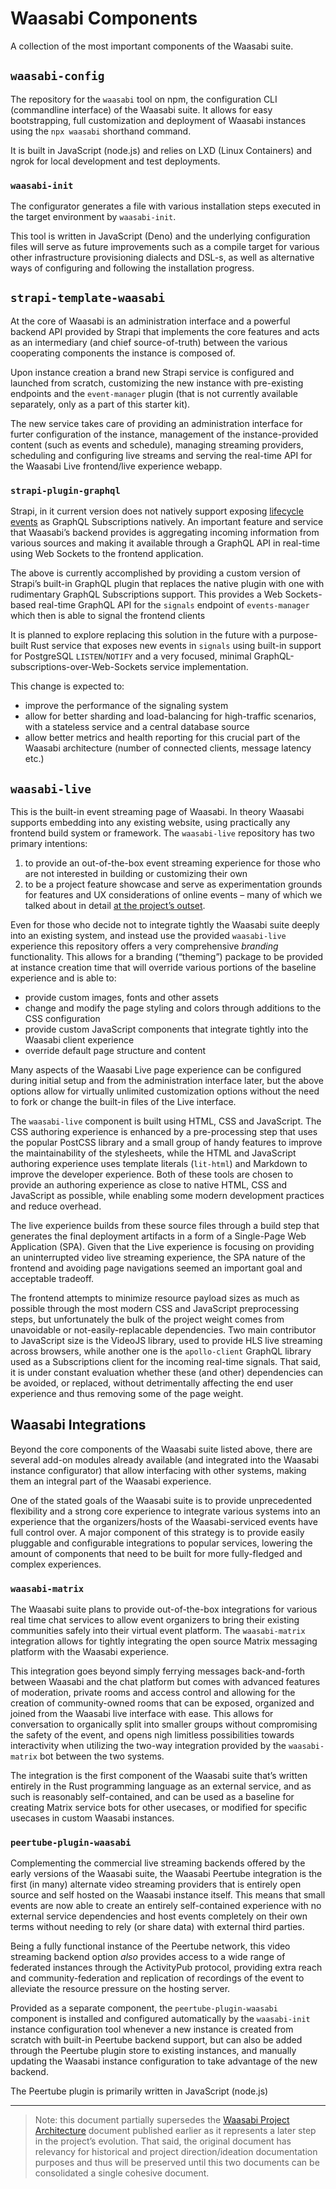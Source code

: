 # Waasabi Components

A collection of the most important components of the Waasabi suite.

## `waasabi-config`
The repository for the `waasabi` tool on npm, the configuration CLI (commandline interface) of the Waasabi suite. It allows for easy bootstrapping, full customization and deployment of Waasabi instances using the `npx waasabi` shorthand command.

It is built in JavaScript (node.js) and relies on LXD (Linux Containers) and ngrok for local development and test deployments.

### `waasabi-init`

The configurator generates a file with various installation steps executed in the target environment by `waasabi-init`.

This tool is written in JavaScript (Deno) and the underlying configuration files will serve as future improvements such as a compile target for various other infrastructure provisioning dialects and DSL-s, as well as alternative ways of configuring and following the installation progress.

## `strapi-template-waasabi`

At the core of Waasabi is an administration interface and a powerful backend API provided by Strapi that implements the core features and acts as an intermediary (and chief source-of-truth) between the various cooperating components the instance is composed of.

Upon instance creation a brand new Strapi service is configured and launched from scratch, customizing the new instance with pre-existing endpoints and the `event-manager` plugin (that is not currently available separately, only as a part of this starter kit).

The new service takes care of providing an administration interface for furter configuration of the instance, management of the instance-provided content (such as events and schedule), managing streaming providers, scheduling and configuring live streams and serving the real-time API for the Waasabi Live frontend/live experience webapp.

###  `strapi-plugin-graphql`

Strapi, in it current version does not natively support exposing [lifecycle events](https://strapi.io/documentation/developer-docs/latest/development/backend-customization.html#models) as GraphQL Subscriptions natively. An important feature and service that Waasabi’s backend provides is aggregating incoming information from various sources and making it available through a GraphQL API in real-time using Web Sockets to the frontend application.

The above is currently accomplished by providing a custom version of Strapi’s built-in GraphQL plugin that replaces the native plugin with one with rudimentary GraphQL Subscriptions support. This provides a Web Sockets-based real-time GraphQL API for the `signals` endpoint of `events-manager` which then is able to signal the frontend clients

It is planned to explore replacing this solution in the future with a purpose-built Rust service that exposes new events in `signals` using built-in support for PostgreSQL `LISTEN`/`NOTIFY` and a very focused, minimal GraphQL-subscriptions-over-Web-Sockets service implementation.

This change is expected to:

- improve the performance of the signaling system
- allow for better sharding and load-balancing for high-traffic scenarios, with a stateless service and a central database source
- allow better metrics and health reporting for this crucial part of the Waasabi architecture (number of connected clients, message latency etc.)

## `waasabi-live`

This is the built-in event streaming page of Waasabi. In theory Waasabi supports embedding into any existing website, using practically any frontend build system or framework. The `waasabi-live` repository has two primary intentions:

1. to provide an out-of-the-box event streaming experience for those who are not interested in building or customizing their own
2. to be a project feature showcase and serve as experimentation grounds for features and UX considerations of online events – many of which we talked about in detail [at the project’s outset](https://community.webmonetization.org/waasabi/waasabi-live-event-framework-grant-report-1-8l1).

Even for those who decide not to integrate tightly the Waasabi suite deeply into an existing system, and instead use the provided `waasabi-live` experience this repository offers a very comprehensive *branding* functionality. This allows for a branding (“theming”) package to be provided at instance creation time that will override various portions of the baseline experience and is able to:

- provide custom images, fonts and other assets
- change and modify the page styling and colors through additions to the CSS configuration
- provide custom JavaScript components that integrate tightly into the Waasabi client experience
- override default page structure and content

Many aspects of the Waasabi Live page experience can be configured during initial setup and from the administration interface later, but the above options allow for virtually unlimited customization options without the need to fork or change the built-in files of the Live interface.

The `waasabi-live` component is built using HTML, CSS and JavaScript. The CSS authoring experience is enhanced by a pre-processing step that uses the popular PostCSS library and a small group of handy features to improve the maintainability of the stylesheets, while the HTML and JavaScript authoring experience uses template literals (`lit-html`) and Markdown to improve the developer experience. Both of these tools are chosen to provide an authoring experience as close to native HTML, CSS and JavaScript as possible, while enabling some modern development practices and reduce overhead.

The live experience builds from these source files through a build step that generates the final deployment artifacts in a form of a Single-Page Web Application (SPA). Given that the Live experience is focusing on providing an uninterrupted video live streaming experience, the SPA nature of the frontend and avoiding page navigations seemed an important goal and acceptable tradeoff.

The frontend attempts to minimize resource payload sizes as much as possible through the most modern CSS and JavaScript preprocessing steps, but unfortunately the bulk of the project weight comes from unavoidable or not-easily-replacable dependencies. Two main contributor to JavaScript size is the VideoJS library, used to provide HLS live streaming across browsers, while another one is the `apollo-client` GraphQL library used as a Subscriptions client for the incoming real-time signals. That said, it is under constant evaluation whether these (and other) dependencies can be avoided, or replaced, without detrimentally affecting the end user experience and thus removing some of the page weight.

## Waasabi Integrations

Beyond the core components of the Waasabi suite listed above, there are several add-on modules already available (and integrated into the Waasabi instance configurator) that allow interfacing with other systems, making them an integral part of the Waasabi experience.

One of the stated goals of the Waasabi suite is to provide unprecedented flexibility and a strong core experience to integrate various systems into an experience that the organizers/hosts of the Waasabi-serviced events have full control over. A major component of this strategy is to provide easily pluggable and configurable integrations to popular services, lowering the amount of components that need to be built for more fully-fledged and complex experiences.

### `waasabi-matrix`

The Waasabi suite plans to provide out-of-the-box integrations for various real time chat services to allow event organizers to bring their existing communities safely into their virtual event platform. The `waasabi-matrix` integration allows for tightly integrating the open source Matrix messaging platform with the Waasabi experience.

This integration goes beyond simply ferrying messages back-and-forth between Waasabi and the chat platform but comes with advanced features of moderation, private rooms and access control and allowing for the creation of community-owned rooms that can be exposed, organized and joined from the Waasabi live interface with ease. This allows for conversation to organically split into smaller groups without compromising the safety of the event, and opens nigh limitless possibilities towards interactivity when utilizing the two-way integration provided by the `waasabi-matrix` bot between the two systems.

The integration is the first component of the Waasabi suite that’s written entirely in the Rust programming language as an external service, and as such is reasonably self-contained, and can be used as a baseline for creating Matrix service bots for other usecases, or modified for specific usecases in custom Waasabi instances.

### `peertube-plugin-waasabi`

Complementing the commercial live streaming backends offered by the early versions of the Waasabi suite, the Waasabi Peertube integration is the first (in many) alternate video streaming providers that is entirely open source and self hosted on the Waasabi instance itself. This means that small events are now able to create an entirely self-contained experience with no external service dependencies and host events completely on their own terms without needing to rely (or share data) with external third parties.

Being a fully functional instance of the Peertube network, this video streaming backend option *also* provides access to a wide range of federated instances through the ActivityPub protocol, providing extra reach and community-federation and replication of recordings of the event to alleviate the resource pressure on the hosting server.

Provided as a separate component, the `peertube-plugin-waasabi` component is installed and configured automatically by the `waasabi-init` instance configuration tool whenever a new instance is created from scratch with built-in Peertube backend support, but can also be added through the Peertube plugin store to existing instances, and manually updating the Waasabi instance configuration to take advantage of the new backend.

The Peertube plugin is primarily written in JavaScript (node.js)

---

> Note: this document partially supersedes the [Waasabi Project Architecture](/architecture) document published earlier as it represents a later step in the project’s evolution. That said, the original document has relevancy for historical and project direction/ideation documentation purposes and thus will be preserved until this two documents can be consolidated a single cohesive document.